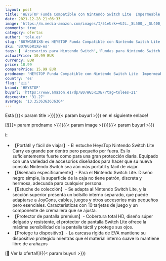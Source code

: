 ```yaml
---
layout: post
title: 'HEYSTOP Funda Compatible con Nintendo Switch Lite  Impermeable Carcasa Nintendo Switch Lite de Transporte （Negro + 2 Pcs 0.30mm Switch Lite Protector de Pantalla'
date: 2021-12-28 21:06:33
image: 'https://m.media-amazon.com/images/I/51eUrk++UJL._SL500_._SL400_.jpg'
comments: true
category: ofertas
author: 'tole.es'
slug: 'B07WG5R1XB-es HEYSTOP Funda Compatible con Nintendo Switch Lite...'
sku: 'B07WG5R1XB-es'
tags: [ 'Accesorios para Nintendo Switch','Fundas para Nintendo Switch','Fundas y almacenamiento para Nintendo Switch','Hardware y juegos para Nintendo Switch','Videojuegos','heystop','nintendo', ]
actualPrice: 10.99 EUR
currency: EUR
price: 10.99
comparePrice: 15.99 EUR
prodname: 'HEYSTOP Funda Compatible con Nintendo Switch Lite  Impermeable Carcasa Nintendo Switch Lite de Transporte （Negro + 2 Pcs 0.30mm Switch Lite Protector de Pantalla'
country: 'es'
flag: '🇪🇸'
brand: 'HEYSTOP'
buyurl: 'https://www.amazon.es/dp/B07WG5R1XB/?tag=tolees-21'
descuento: '31.27'
average: '13.3536363636364'
---
```


Está [{{< param title >}}]({{< param buyurl >}}) en el siguiente enlace!

[![{{< param prodname >}}]({{< param image >}})]({{< param buyurl >}})

ℹ️:

- 【Portátil y fácil de viajar】- El estuche HeysTop Nintendo Switch Lite Carry es grande por dentro pero pequeño por fuera. Es lo suficientemente fuerte como para una gran protección diaria. Equipado con una variedad de accesorios diseñados para hacer que su nueva consola Nintendo Switch sea aún más portátil y fácil de viajar.
- 【Diseñado específicamente】- Para el Nintendo Switch Lite. Diseño negro simple, la superficie de la caja no tiene patrón, discreta y hermosa, adecuada para cualquier persona.
- 【Estuche de colección】- Se adapta al Nintendo Switch Lite, y la sección superior presenta un bolsillo interno separado, que puede adaptarse a JoyCons, cables, juegos y otros accesorios más pequeños pero esenciales. Características con 10 tarjetas de juego y un componente de cremallera que se ajusta.
- 【Protector de pantalla premium】- Cobertura total HD, diseño súper delgado y resistente, el protector de pantalla Switch Lite ofrece la máxima sensibilidad de la pantalla táctil y protege sus ojos.
- 【Protege tu dispositivo】- La carcasa rígida de EVA mantiene su dispositivo protegido mientras que el material interno suave lo mantiene libre de arañazos

[🛒 Ver la oferta!!]({{< param buyurl >}})
